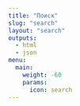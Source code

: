 ```yaml
---
title: "Поиск"
slug: "search"
layout: "search"
outputs:
  - html
  - json
menu:
  main:
    weight: -60
    params: 
      icon: search
---
```

